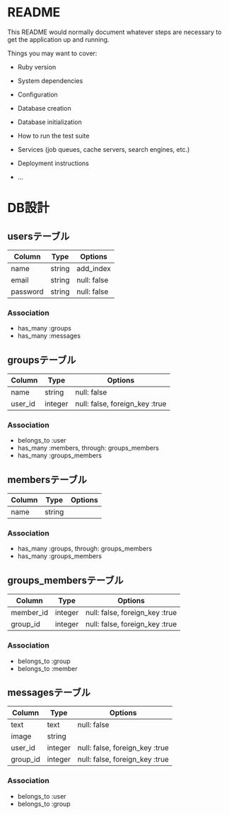 # README

This README would normally document whatever steps are necessary to get the
application up and running.

Things you may want to cover:

* Ruby version

* System dependencies

* Configuration

* Database creation

* Database initialization

* How to run the test suite

* Services (job queues, cache servers, search engines, etc.)

* Deployment instructions

* ...

# DB設計
## usersテーブル

|Column|Type|Options|
|------|----|-------|
|name|string|add_index|
|email|string|null: false|
|password|string|null: false|

### Association
- has_many :groups
- has_many :messages

## groupsテーブル

|Column|Type|Options|
|------|----|-------|
|name|string|null: false|
|user_id|integer|null: false, foreign_key :true|

### Association
- belongs_to :user
- has_many :members, through: groups_members
- has_many :groups_members

## membersテーブル

|Column|Type|Options|
|------|----|-------|
|name|string||

### Association
- has_many :groups, through: groups_members
- has_many :groups_members

## groups_membersテーブル

|Column|Type|Options|
|------|----|-------|
|member_id|integer|null: false, foreign_key :true|
|group_id|integer|null: false, foreign_key :true|

### Association
- belongs_to :group
- belongs_to :member

## messagesテーブル

|Column|Type|Options|
|------|----|-------|
|text|text|null: false|
|image|string||
|user_id|integer|null: false, foreign_key :true|
|group_id|integer|null: false, foreign_key :true|

### Association
- belongs_to :user
- belongs_to :group

